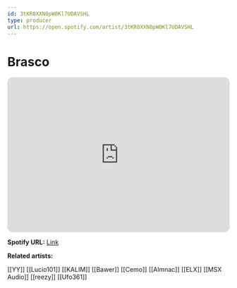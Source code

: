```yaml
---
id: 3tKR0XXN0pW0Kl7UDAVSHL
type: producer
url: https://open.spotify.com/artist/3tKR0XXN0pW0Kl7UDAVSHL
---
```

# Brasco

<iframe style="border-radius:12px" src="https://open.spotify.com/embed/artist/3tKR0XXN0pW0Kl7UDAVSHL" width="100%" height="352" frameBorder="0" allowfullscreen="" allow="autoplay; clipboard-write; encrypted-media; fullscreen; picture-in-picture" loading="lazy"></iframe>

**Spotify URL:** [Link](https://open.spotify.com/artist/3tKR0XXN0pW0Kl7UDAVSHL)

**Related artists:**

[[YY]]
[[Lucio101]]
[[KALIM]]
[[Bawer]]
[[Cemo]]
[[Almnac]]
[[ELX]]
[[MSX Audio]]
[[reezy]]
[[Ufo361]]
